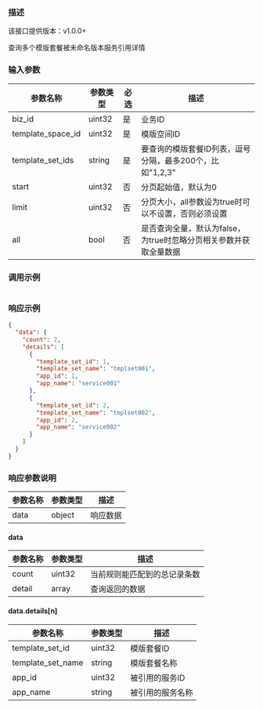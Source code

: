 ### 描述

该接口提供版本：v1.0.0+

查询多个模版套餐被未命名版本服务引用详情

### 输入参数

| 参数名称          | 参数类型 | 必选 | 描述                                                         |
| ----------------- | -------- | ---- | ------------------------------------------------------------ |
| biz_id            | uint32   | 是   | 业务ID                                                       |
| template_space_id | uint32   | 是   | 模版空间ID                                                   |
| template_set_ids  | string   | 是   | 要查询的模版套餐ID列表，逗号分隔，最多200个，比如"1,2,3"     |
| start             | uint32   | 否   | 分页起始值，默认为0                                          |
| limit             | uint32   | 否   | 分页大小，all参数设为true时可以不设置，否则必须设置          |
| all               | bool     | 否   | 是否查询全量，默认为false，为true时忽略分页相关参数并获取全量数据 |

### 调用示例

```json

```

### 响应示例

```json
{
  "data": {
    "count": 2,
    "details": [
      {
        "template_set_id": 1,
        "template_set_name": "tmplset001",
        "app_id": 1,
        "app_name": "service001"
      },
      {
        "template_set_id": 2,
        "template_set_name": "tmplset002",
        "app_id": 2,
        "app_name": "service002"
      }
    ]
  }
}
```

### 响应参数说明

| 参数名称 | 参数类型 | 描述     |
| -------- | -------- | -------- |
| data     | object   | 响应数据 |

#### data

| 参数名称 | 参数类型 | 描述                         |
| -------- | -------- | ---------------------------- |
| count    | uint32   | 当前规则能匹配到的总记录条数 |
| detail   | array    | 查询返回的数据               |

#### data.details[n]

| 参数名称          | 参数类型 | 描述             |
| ----------------- | -------- | ---------------- |
| template_set_id   | uint32   | 模版套餐ID       |
| template_set_name | string   | 模版套餐名称     |
| app_id            | uint32   | 被引用的服务ID   |
| app_name          | string   | 被引用的服务名称 |

